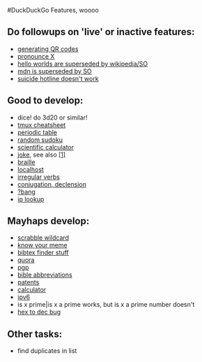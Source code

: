 #DuckDuckGo Features, woooo

## Do followups on 'live' or inactive features:
* [generating QR codes](https://duck.co/ideas/idea/731/generate-qr-codes)
* [pronounce X](https://duck.co/ideas/idea/742/pronounce-x-play-audio-of-x)
* [hello worlds are superseded by wikipedia/SO](https://duck.co/ideas/idea/653/hello-world-in-every-programming-language)
* [mdn is superseded by SO](https://duck.co/ideas/idea/627/javascript-mozilla-developer-network)
* [suicide hotline doesn't work](https://duck.co/ideas/idea/723/suicide-hotline-numbers)

## Good to develop:
* dice! do 3d20 or similar!
* [tmux cheatsheet](https://duck.co/ideas/idea/1197/tmux-cheatsheet)
* [periodic table](https://duck.co/ideas/idea/314/periodic-table)
* [random sudoku](https://duck.co/ideas/idea/725/joke-get-back-a-random-joke)
* [scientific calculator](https://duck.co/ideas/idea/461/inline-scientific-calculator)
* [joke](https://duck.co/ideas/idea/725/joke-get-back-a-random-joke), see also [[1]](https://duck.co/ideas/idea/568/fortune)
* [braille](https://duck.co/ideas/idea/559/braille)
* [localhost](https://duck.co/ideas/idea/487/searching-localhost-should-return-http-localh)
* [irregular verbs](https://duck.co/ideas/idea/146/list-all-irregular-verbs-in-english-when-searching)
* [conjugation, declension](https://duck.co/ideas/idea/1083/conjugation-tables-for-verbs)
* [?bang](https://duck.co/ideas/idea/253/bang-description-when-typed-alone)
* [ip lookup](https://duck.co/ideas/idea/992/sites-sharing-an-ip)


## Mayhaps develop:
* [scrabble wildcard](https://duck.co/ideas/idea/448/wildcard-word-lookup-for-scrabble-ish-games)
* [know your meme](https://duck.co/ideas/idea/717/know-your-meme-show-internet-meme-explanations)
* [bibtex finder stuff](https://duck.co/ideas/idea/690/citeseer-try-to-match-a-paper-title-provide-pdf)
* [quora](https://duck.co/ideas/idea/695/quora-give-questions-answers)
* [pgp](https://duck.co/ideas/idea/478/provide-information-on-a-public-pgp-key)
* [bible abbreviations](https://duck.co/ideas/idea/669/bible-verse-that-works-with-abbreviation)
* [patents](https://duck.co/ideas/idea/631/return-patent-number)
* [calculator](https://duck.co/ideas/idea/441/search-calculator)
* [ipv6](https://duck.co/ideas/idea/464/ipv6-support-for-ip-and-ip-address)
* is x prime|is x a prime works, but is x a prime number doesn't
* [hex to dec bug](https://duck.co/ideas/idea/176/hex-to-dec)

## Other tasks:
* find duplicates in list
